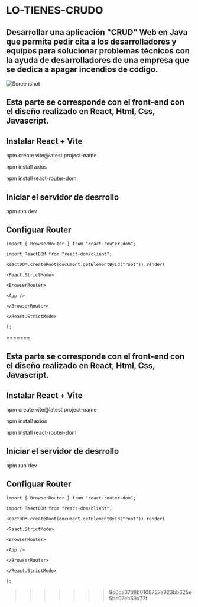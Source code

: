 # LO-TIENES-CRUDO
## Desarrollar una aplicación "CRUD" Web en Java que permita pedir cita a los desarrolladores y equipos para solucionar problemas técnicos con la ayuda de desarrolladores de una empresa que se dedica a apagar incendios de código.
![Screenshot](lo_tienes_crudo.jpeg)
## Esta parte se corresponde con el front-end con el diseño realizado en React, Html, Css, Javascript.

## Instalar React + Vite
npm create vite@latest project-name

npm install axios

npm install react-router-dom

## Iniciar el servidor de desrrollo
npm run dev

## Configuar Router
```
import { BrowserRouter } from "react-router-dom";

import ReactDOM from "react-dom/client";

ReactDOM.createRoot(document.getElementById("root")).render(

<React.StrictMode>
  
<BrowserRouter>
    
<App />
      
</BrowserRouter>
    
</React.StrictMode>
  
);
```
=======

## Esta parte se corresponde con el front-end con el diseño realizado en React, Html, Css, Javascript.

## Instalar React + Vite
npm create vite@latest project-name

npm install axios

npm install react-router-dom

## Iniciar el servidor de desrrollo
npm run dev

## Configuar Router
```
import { BrowserRouter } from "react-router-dom";

import ReactDOM from "react-dom/client";

ReactDOM.createRoot(document.getElementById("root")).render(

<React.StrictMode>
  
<BrowserRouter>
    
<App />
      
</BrowserRouter>
    
</React.StrictMode>
  
);
```



>>>>>>> 9c0ca37d8b0108727a923bb625e5bc07eb59a77f

